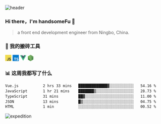 ![header](https://raw.githubusercontent.com/fzq1998/fzq1998/master/header.png)

### Hi there，I'm handsomeFu 👋

> a front end development engineer from Ningbo, China.

### 🔧 我的搬砖工具
<code><img height="20" src="https://raw.githubusercontent.com/github/explore/80688e429a7d4ef2fca1e82350fe8e3517d3494d/topics/javascript/javascript.png" alt="javascript"></code>
<code><img height="20" src="https://raw.githubusercontent.com/github/explore/80688e429a7d4ef2fca1e82350fe8e3517d3494d/topics/typescript/typescript.png" alt="typescript"></code>
<code><img height="20" src="https://raw.githubusercontent.com/github/explore/80688e429a7d4ef2fca1e82350fe8e3517d3494d/topics/vue/vue.png" alt="vue"></code>
<code><img height="20" src="https://raw.githubusercontent.com/github/explore/80688e429a7d4ef2fca1e82350fe8e3517d3494d/topics/nodejs/nodejs.png" alt="nodejs"></code>



### 📊 这周我都写了什么
<!--START_SECTION:waka-->

```txt
Vue.js           2 hrs 33 mins   █████████████▓░░░░░░░░░░░   54.16 %
JavaScript       1 hr 21 mins    ███████▒░░░░░░░░░░░░░░░░░   28.73 %
TypeScript       31 mins         ██▓░░░░░░░░░░░░░░░░░░░░░░   11.00 %
JSON             13 mins         █▒░░░░░░░░░░░░░░░░░░░░░░░   04.75 %
HTML             1 min           ░░░░░░░░░░░░░░░░░░░░░░░░░   00.52 %
```

<!--END_SECTION:waka-->


![expedition](https://raw.githubusercontent.com/fzq1998/fzq1998/master/expedition.gif)

